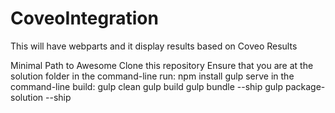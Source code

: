 # CoveoIntegration
This will have webparts and it display results based on Coveo Results

Minimal Path to Awesome
Clone this repository
Ensure that you are at the solution folder
in the command-line run:
npm install
gulp serve
in the command-line build:
gulp clean
gulp build
gulp bundle --ship
gulp package-solution --ship
